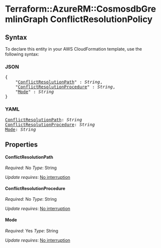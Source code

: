 # Terraform::AzureRM::CosmosdbGremlinGraph ConflictResolutionPolicy

## Syntax

To declare this entity in your AWS CloudFormation template, use the following syntax:

### JSON

<pre>
{
    "<a href="#conflictresolutionpath" title="ConflictResolutionPath">ConflictResolutionPath</a>" : <i>String</i>,
    "<a href="#conflictresolutionprocedure" title="ConflictResolutionProcedure">ConflictResolutionProcedure</a>" : <i>String</i>,
    "<a href="#mode" title="Mode">Mode</a>" : <i>String</i>
}
</pre>

### YAML

<pre>
<a href="#conflictresolutionpath" title="ConflictResolutionPath">ConflictResolutionPath</a>: <i>String</i>
<a href="#conflictresolutionprocedure" title="ConflictResolutionProcedure">ConflictResolutionProcedure</a>: <i>String</i>
<a href="#mode" title="Mode">Mode</a>: <i>String</i>
</pre>

## Properties

#### ConflictResolutionPath

_Required_: No
_Type_: String

_Update requires_: [No interruption](https://docs.aws.amazon.com/AWSCloudFormation/latest/UserGuide/using-cfn-updating-stacks-update-behaviors.html#update-no-interrupt)

#### ConflictResolutionProcedure

_Required_: No
_Type_: String

_Update requires_: [No interruption](https://docs.aws.amazon.com/AWSCloudFormation/latest/UserGuide/using-cfn-updating-stacks-update-behaviors.html#update-no-interrupt)

#### Mode

_Required_: Yes
_Type_: String

_Update requires_: [No interruption](https://docs.aws.amazon.com/AWSCloudFormation/latest/UserGuide/using-cfn-updating-stacks-update-behaviors.html#update-no-interrupt)

